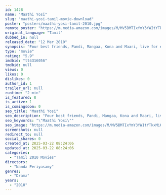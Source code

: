 ```yaml
---
id: 1428
name: "Maathi Yosi"
slug: "maathi-yosi-tamil-movie-download"
poster: "posters/maathi-yosi-tamil-2010.jpg"
remote_poster: "https://m.media-amazon.com/images/M/MV5BMTIxYmY3YWItYTkxMi00MDkzLWJmN2EtYWJjNDUwNzg5YTQ3XkEyXkFqcGdeQXVyMzYxOTQ3MDg@._V1_SX300.jpg"
original_language: "Tamil"
dubbed_in: null
released_date: "12 Mar 2010"
synopsis: "Four best friends, Pandi, Mangaa, Kona and Maari, live for each other and are vagabonds. They decide to go to Chennai after they are forced to leave their village for killing their headman's son."
type: "movie"
rating: "5.9"
imdbid: "tt4316056"
tmdbid: null
views: 0
likes: 0
dislikes: 0
author_id: 1
trailer_url: null
runtime: "2 min"
is_featured: 0
is_active: 1
is_comingsoon: 0
seo_title: "Maathi Yosi"
seo_description: "Four best friends, Pandi, Mangaa, Kona and Maari, live for each other and are vagabonds. They decide to go to Chennai after they are forced to leave their village for killing their headman's son."
seo_keywords: "\"Maathi Yosi\""
seo_image: "https://m.media-amazon.com/images/M/MV5BMTIxYmY3YWItYTkxMi00MDkzLWJmN2EtYWJjNDUwNzg5YTQ3XkEyXkFqcGdeQXVyMzYxOTQ3MDg@._V1_SX300.jpg"
screenshots: null
redirect_to: null
social_shares: 0
created_at: 2025-03-22 08:24:06
updated_at: 2025-03-22 08:24:06
categories:
  - "Tamil 2010 Movies"
directors:
  - "Nanda Periyasamy"
genres:
  - "Drama"
years:
  - "2010"
---
```

